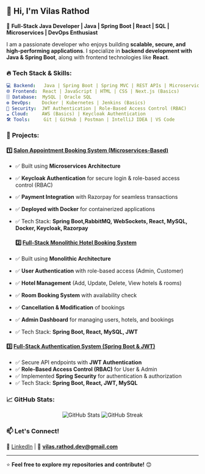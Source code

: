 ## 👋 Hi, I'm **Vilas Rathod**

🚀 **Full-Stack Java Developer | Java | Spring Boot | React | SQL | Microservices | DevOps Enthusiast**

I am a passionate developer who enjoys building **scalable, secure, and high-performing applications**. I specialize in **backend development with Java & Spring Boot**, along with frontend technologies like **React**.

### 🔥 **Tech Stack & Skills:**

```yaml
💻 Backend:   Java | Spring Boot | Spring MVC | REST APIs | Microservices
🌐 Frontend:  React | JavaScript | HTML | CSS | Next.js (Basics)
🗄️ Database:  MySQL | Oracle SQL
⚙️ DevOps:    Docker | Kubernetes | Jenkins (Basics)
🔐 Security:  JWT Authentication | Role-Based Access Control (RBAC)
☁️ Cloud:     AWS (Basics) | Keycloak Authentication
🛠️ Tools:     Git | GitHub | Postman | IntelliJ IDEA | VS Code
```

### 📌 **Projects:**
#### 1️⃣ [Salon Appointment Booking System (Microservices-Based)](https://github.com/your-repo-link)
- ✅ Built using **Microservices Architecture**
- ✅ **Keycloak Authentication** for secure login & role-based access control (RBAC)
- ✅ **Payment Integration** with Razorpay for seamless transactions
- ✅ **Deployed with Docker** for containerized applications
- ✅ Tech Stack: **Spring Boot,RabbitMQ, WebSockets, React, MySQL, Docker, Keycloak, Razorpay**


  #### 2️⃣ [Full-Stack Monolithic Hotel Booking System](https://github.com/your-repo-link)
- ✅ Built using **Monolithic Architecture**
- ✅ **User Authentication** with role-based access (Admin, Customer)
- ✅ **Hotel Management** (Add, Update, Delete, View hotels & rooms)
- ✅ **Room Booking System** with availability check
- ✅ **Cancellation & Modification** of bookings
- ✅ **Admin Dashboard** for managing users, hotels, and bookings
- ✅ Tech Stack: **Spring Boot, React, MySQL, JWT**
  
#### 3️⃣ [Full-Stack Authentication System (Spring Boot & JWT)](https://github.com/your-repo-link)
- ✅ Secure API endpoints with **JWT Authentication**
- ✅ **Role-Based Access Control (RBAC)** for User & Admin
- ✅ Implemented **Spring Security** for authentication & authorization
- ✅ Tech Stack: **Spring Boot, React, JWT, MySQL**



### 📈 **GitHub Stats:**
<p align="center">
  <img src="https://github-readme-stats.vercel.app/api?username=vilas-rathod&show_icons=true&theme=tokyonight" alt="GitHub Stats" />
  <img src="https://github-readme-streak-stats.herokuapp.com/?user=vilas-rathod&theme=tokyonight" alt="GitHub Streak" />
</p>

### 📫 **Let's Connect!**
💼 [LinkedIn](https://www.linkedin.com/in/vilas-rathod/) | 📧 **vilas.rathod.dev@gmail.com**

---
⭐ **Feel free to explore my repositories and contribute!** 😊
